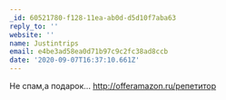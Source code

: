 ```yaml
---
_id: 60521780-f128-11ea-ab0d-d5d10f7aba63
reply_to: ''
website: ''
name: Justintrips
email: e4be3ad58ea0d71b97c9c2fc38ad8ccb
date: '2020-09-07T16:37:10.661Z'
---
```

Не спам,а подарок... 
http://offeramazon.ru/репетитор
